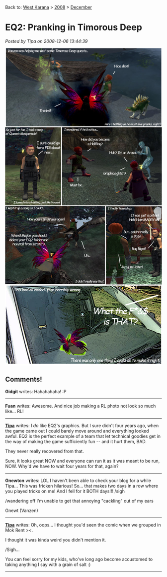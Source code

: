 Back to: [West Karana](/posts/westkarana.md) > [2008](/posts/2008/westkarana.md) > [December](./westkarana.md)
# EQ2: Pranking in Timorous Deep

*Posted by Tipa on 2008-12-06 13:44:39*

![](../../../uploads/2008/12/vanzencomic.jpg "vanzencomic")

## Comments!

**Gidgit** writes: Hahahahaha! :P

---

**Fuan** writes: Awesome. And nice job making a RL photo not look so much like... RL!

---

**[Tipa](https://chasingdings.com)** writes: I *do* like EQ2's graphics. But I sure didn't four years ago, when the game came out I could barely move around and everything looked awful. EQ2 is the perfect example of a team that let technical goodies get in the way of making the game sufficiently fun -- and it hurt them, BAD.

They never really recovered from that.

Sure, it looks great NOW and everyone can run it as it was meant to be run, NOW. Why'd we have to wait four years for that, again?

---

**Gnewton** writes: LOL I haven't been able to check your blog for a while Tipa... This was fricken hilarious! So... that makes two days in a row where you played tricks on me! And I fell for it BOTH days!!! /sigh

/wandering off I'm unable to get that annoying "cackling" out of my ears

Gnewt (Vanzen)

---

**[Tipa](https://chasingdings.com)** writes: Oh, oops... I thought you'd seen the comic when we grouped in Mok Rent ><.

I thought it was kinda weird you didn't mention it.

/Sigh...

You can feel sorry for my kids, who've long ago become accustomed to taking anything I say with a grain of salt :)

---

